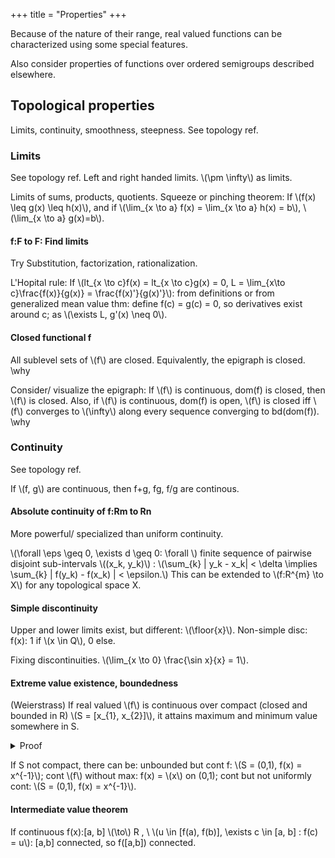 +++
title = "Properties"
+++

Because of the nature of their range, real valued functions can be characterized using some special features.

Also consider properties of functions over ordered semigroups described elsewhere.

## Topological properties
Limits, continuity, smoothness, steepness. See topology ref.

### Limits
See topology ref. Left and right handed limits. \\(\pm \infty\\) as limits.

Limits of sums, products, quotients. Squeeze or pinching theorem: If \\(f(x) \leq g(x) \leq h(x)\\), and if \\(\lim_{x \to a} f(x) = \lim_{x \to a} h(x) = b\\), \\(\lim_{x \to a} g(x)=b\\).

#### f:F to F: Find limits
Try Substitution, factorization, rationalization.

L'Hopital rule: If \\(lt_{x \to c}f(x) = lt_{x \to c}g(x) = 0, L = \lim_{x\to c}\frac{f(x)}{g(x)} = \frac{f(x)'}{g(x)'}\\): from definitions or from generalized mean value thm: define f(c) = g(c) = 0, so derivatives exist around c; as \\(\exists L, g'(x) \neq 0\\).

#### Closed functional f
All sublevel sets of \\(f\\) are closed. Equivalently, the epigraph is closed. \why

Consider/ visualize the epigraph: If \\(f\\) is continuous, dom(f) is closed, then \\(f\\) is closed. Also, if \\(f\\) is continuous, dom(f) is open, \\(f\\) is closed iff \\(f\\) converges to \\(\infty\\) along every sequence converging to bd(dom(f)). \why

### Continuity
See topology ref.

If \\(f, g\\) are continuous, then f+g, fg, f/g are continous.

#### Absolute continuity of f:Rm to Rn
More powerful/ specialized than uniform continuity.

\\(\forall \eps \geq 0, \exists d \geq 0: \forall \\) finite sequence of pairwise disjoint sub-intervals \\((x_k, y_k)\\) : \\(\sum_{k} | y_k - x_k| < \delta \implies \sum_{k} | f(y_k) - f(x_k) | < \epsilon.\\) This can be extended to \\(f:R^{m} \to X\\) for any topological space X.
 

#### Simple discontinuity
Upper and lower limits exist, but different: \\(\floor{x}\\). Non-simple disc: f(x): 1 if \\(x \in Q\\), 0 else.

Fixing discontinuities. \\(\lim_{x \to 0} \frac{\sin x}{x} = 1\\).

#### Extreme value existence, boundedness
(Weierstrass) If real valued \\(f\\) is continuous over compact (closed and bounded in R) \\(S = [x_{1}, x_{2}]\\), it attains maximum and minimum value somewhere in S.



<details><summary>Proof</summary>

As S compact, f(S) compact [See topology ref.]. So \\(f\\) closed and bounded. By LUB property of R, \\(\sup \\)f\\( = M\\); take \\(d_{n}\\): \\(M - n^{-1}\leq f(d_{n}) \leq M\\); so \\(f(d_{n}) \to M\\); by Bolzano Weierstrass take convergent subseq \\((d_{n_{k}}) \to d\\); \\(d \in S\\) as S closed; as \\(f\\) cont, so \\(f(d) = M\\). 
</details>



If S not compact, there can be: unbounded but cont f: \\(S = (0,1), f(x) = x^{-1}\\); cont \\(f\\) without max: f(x) = \\(x\\) on (0,1); cont but not uniformly cont: \\(S = (0,1), f(x) = x^{-1}\\).

#### Intermediate value theorem
If continuous f(x):[a, b] \\(\to\\) R , \\
\\(u \in [f(a), f(b)], \exists c \in [a, b] : f(c) = u\\): [a,b] connected, so f([a,b]) connected.

